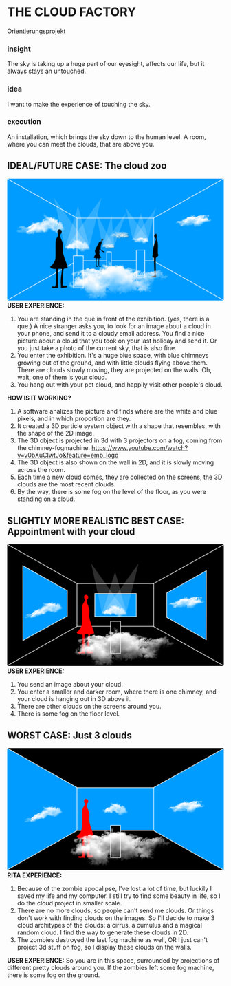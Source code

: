 # **THE CLOUD FACTORY**
Orientierungsprojekt

### **insight**
The sky is taking up a huge part of our eyesight, affects our life, 
but it always stays an untouched.

### **idea**
I want to make the experience of touching the sky. 

### **execution**
An installation, which brings the sky down to the human level. 
A room, where you can meet the clouds, that are above you.

## **IDEAL/FUTURE CASE: The cloud zoo**
![alt text](https://github.com/ritaeperjesi/cloudfactory/blob/master/1.jpg)
**USER EXPERIENCE:**
1. You are standing in the que in front of the exhibition. (yes, there is a que.)
A nice stranger asks you, to look for an image about a cloud in your phone, and send it to a cloudy email address. You find a nice picture about a cloud that you took on your last holiday and send it. Or you just take a photo of the current sky, that is also fine. 
2. You enter the exhibition. It's a huge blue space, with blue chimneys growing out of the ground, and with little clouds flying above them. There are clouds slowly moving, they are projected on the walls. Oh, wait, one of them is your cloud. 
3. You hang out with your pet cloud, and happily visit other people's cloud. 

**HOW IS IT WORKING?**
1. A software analizes the picture and finds where are the white and blue pixels, and in which proportion are they.
2. It created a 3D particle system object with a shape that resembles, with the shape of the 2D image.
3. The 3D object is projected in 3d with 3 projectors on a fog, coming from the chimney-fogmachine. 
https://www.youtube.com/watch?v=v0bXuCIwtJo&feature=emb_logo
4. The 3D object is also shown on the wall in 2D, and it is slowly moving across the room.
5. Each time a new cloud comes, they are collected on the screens, the 3D clouds are the most recent clouds. 
6. By the way, there is some fog on the level of the floor, as you were standing on a cloud.

## **SLIGHTLY MORE REALISTIC BEST CASE: Appointment with your cloud**
![alt text](https://github.com/ritaeperjesi/cloudfactory/blob/master/2.jpg)
**USER EXPERIENCE:**
1. You send an image about your cloud.
2. You enter a smaller and darker room, where there is one chimney, and your cloud is hanging out in 3D above it. 
3. There are other clouds on the screens around you.
4. There is some fog on the floor level.

## **WORST CASE: Just 3 clouds**
![alt text](https://github.com/ritaeperjesi/cloudfactory/blob/master/3.jpg)
**RITA EXPERIENCE:**
1. Because of the zombie apocalipse, I've lost a lot of time, but luckily I saved my life and my computer. I still try to find some beauty in life, so I do the cloud project in smaller scale.
2. There are no more clouds, so people can't send me clouds. Or things don't work with finding clouds on the images. 
So I'll decide to make 3 cloud architypes of the clouds: a cirrus, a cumulus and a magical random cloud.
I find the way to generate these clouds in 2D.
4. The zombies destroyed the last fog machine as well, OR I just can't project 3d stuff on fog, so I display these clouds on the walls. 

**USER EXPERIENCE:**
So you are in this space, surrounded by projections of different pretty clouds around you. If the zombies left some fog machine, there is some fog on the ground. 


